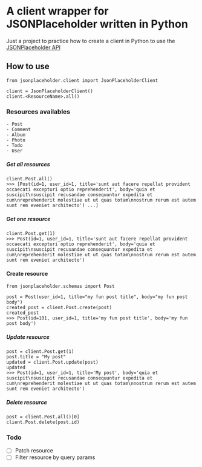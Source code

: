 # A client wrapper for JSONPlaceholder written in Python

Just a project to practice how to create a client in Python to use the [JSONPlaceholder API](https://jsonplaceholder.typicode.com/)

## How to use 

```python3
from jsonplaceholder.client import JsonPlaceholderClient

client = JsonPlaceholderClient()
client.<ResourceName>.all()
```



### Resources availables
```
- Post
- Comment
- Album
- Photo
- Todo
- User
```

##### Get all resources
```python3
client.Post.all()
>>> [Post(id=1, user_id=1, title='sunt aut facere repellat provident occaecati excepturi optio reprehenderit', body='quia et suscipit\nsuscipit recusandae consequuntur expedita et cum\nreprehenderit molestiae ut ut quas totam\nnostrum rerum est autem sunt rem eveniet architecto') ...]
```

##### Get one resource
```python3
client.Post.get(1)
>>> Post(id=1, user_id=1, title='sunt aut facere repellat provident occaecati excepturi optio reprehenderit', body='quia et suscipit\nsuscipit recusandae consequuntur expedita et cum\nreprehenderit molestiae ut ut quas totam\nnostrum rerum est autem sunt rem eveniet architecto')
```

#### Create resource
```python3
from jsonplaceholder.schemas import Post

post = Post(user_id=1, title="my fun post title", body="my fun post body")
created_post = client.Post.create(post)
created_post
>>> Post(id=101, user_id=1, title='my fun post title', body='my fun post body')
```

##### Update resource
```python3
post = client.Post.get(1)
post.title = "My post"
updated = client.Post.update(post)
updated
>>> Post(id=1, user_id=1, title='My post', body='quia et suscipit\nsuscipit recusandae consequuntur expedita et cum\nreprehenderit molestiae ut ut quas totam\nnostrum rerum est autem sunt rem eveniet architecto')
```

##### Delete resource
```python3
post = client.Post.all()[0]
client.Post.delete(post.id)
```


### Todo

- [ ] Patch resource
- [ ] Filter resource by query params
